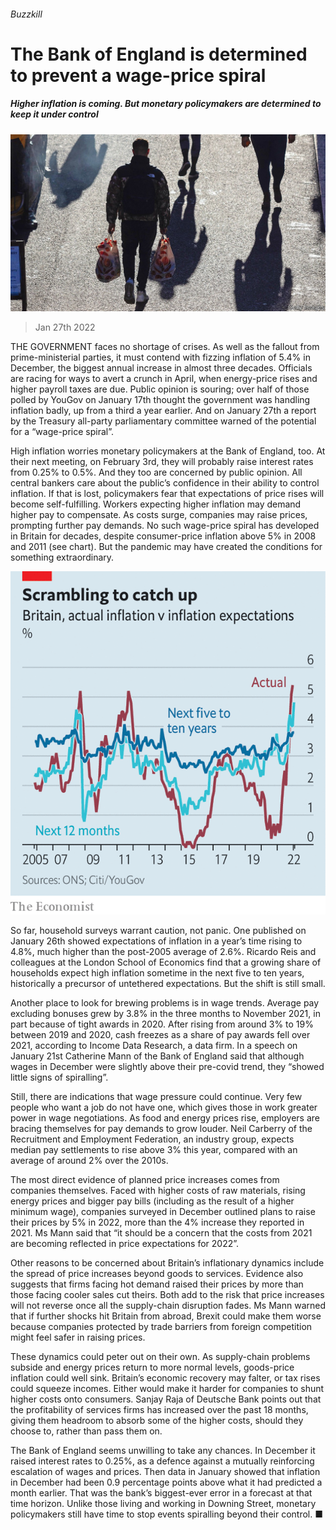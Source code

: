 ###### Buzzkill

# The Bank of England is determined to prevent a wage-price spiral 

##### Higher inflation is coming. But monetary policymakers are determined to keep it under control 

![image](images/20220129_BRP003_0.jpg) 

> Jan 27th 2022 

THE GOVERNMENT faces no shortage of crises. As well as the fallout from prime-ministerial parties, it must contend with fizzing inflation of 5.4% in December, the biggest annual increase in almost three decades. Officials are racing for ways to avert a crunch in April, when energy-price rises and higher payroll taxes are due. Public opinion is souring; over half of those polled by YouGov on January 17th thought the government was handling inflation badly, up from a third a year earlier. And on January 27th a report by the Treasury all-party parliamentary committee warned of the potential for a “wage-price spiral”.

High inflation worries monetary policymakers at the Bank of England, too. At their next meeting, on February 3rd, they will probably raise interest rates from 0.25% to 0.5%. And they too are concerned by public opinion. All central bankers care about the public’s confidence in their ability to control inflation. If that is lost, policymakers fear that expectations of price rises will become self-fulfilling. Workers expecting higher inflation may demand higher pay to compensate. As costs surge, companies may raise prices, prompting further pay demands. No such wage-price spiral has developed in Britain for decades, despite consumer-price inflation above 5% in 2008 and 2011 (see chart). But the pandemic may have created the conditions for something extraordinary.


![image](images/20220129_BRC097.png) 


So far, household surveys warrant caution, not panic. One published on January 26th showed expectations of inflation in a year’s time rising to 4.8%, much higher than the post-2005 average of 2.6%. Ricardo Reis and colleagues at the London School of Economics find that a growing share of households expect high inflation sometime in the next five to ten years, historically a precursor of untethered expectations. But the shift is still small.

Another place to look for brewing problems is in wage trends. Average pay excluding bonuses grew by 3.8% in the three months to November 2021, in part because of tight awards in 2020. After rising from around 3% to 19% between 2019 and 2020, cash freezes as a share of pay awards fell over 2021, according to Income Data Research, a data firm. In a speech on January 21st Catherine Mann of the Bank of England said that although wages in December were slightly above their pre-covid trend, they “showed little signs of spiralling”.

Still, there are indications that wage pressure could continue. Very few people who want a job do not have one, which gives those in work greater power in wage negotiations. As food and energy prices rise, employers are bracing themselves for pay demands to grow louder. Neil Carberry of the Recruitment and Employment Federation, an industry group, expects median pay settlements to rise above 3% this year, compared with an average of around 2% over the 2010s.

The most direct evidence of planned price increases comes from companies themselves. Faced with higher costs of raw materials, rising energy prices and bigger pay bills (including as the result of a higher minimum wage), companies surveyed in December outlined plans to raise their prices by 5% in 2022, more than the 4% increase they reported in 2021. Ms Mann said that “it should be a concern that the costs from 2021 are becoming reflected in price expectations for 2022”.

Other reasons to be concerned about Britain’s inflationary dynamics include the spread of price increases beyond goods to services. Evidence also suggests that firms facing hot demand raised their prices by more than those facing cooler sales cut theirs. Both add to the risk that price increases will not reverse once all the supply-chain disruption fades. Ms Mann warned that if further shocks hit Britain from abroad, Brexit could make them worse because companies protected by trade barriers from foreign competition might feel safer in raising prices.

These dynamics could peter out on their own. As supply-chain problems subside and energy prices return to more normal levels, goods-price inflation could well sink. Britain’s economic recovery may falter, or tax rises could squeeze incomes. Either would make it harder for companies to shunt higher costs onto consumers. Sanjay Raja of Deutsche Bank points out that the profitability of services firms has increased over the past 18 months, giving them headroom to absorb some of the higher costs, should they choose to, rather than pass them on.

The Bank of England seems unwilling to take any chances. In December it raised interest rates to 0.25%, as a defence against a mutually reinforcing escalation of wages and prices. Then data in January showed that inflation in December had been 0.9 percentage points above what it had predicted a month earlier. That was the bank’s biggest-ever error in a forecast at that time horizon. Unlike those living and working in Downing Street, monetary policymakers still have time to stop events spiralling beyond their control. ■

